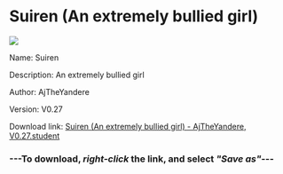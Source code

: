 # Suiren (An extremely bullied girl)

<img src = "https://raw.githubusercontent.com/Arbiter1223/Koukou-Gurashi-Custom-Students/master/Students/Files/Suiren%20(An%20extremely%20bullied%20girl).png">

Name: Suiren

Description: An extremely bullied girl

Author: AjTheYandere

Version: V0.27

Download link: <a href="https://raw.githubusercontent.com/Arbiter1223/Koukou-Gurashi-Custom-Students/master/Students/Files/Suiren%20(An%20extremely%20bullied%20girl)%20-%20AjTheYandere%2C%20V0.27.student">Suiren (An extremely bullied girl) - AjTheYandere, V0.27.student</a>

### ---**To download, _right-click_ the link, and select _"Save as"_**---
